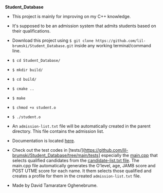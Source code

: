 **Student_Database**

* This project is mainly for improving on my C++ knowledge. 

* It's supposed to be an admission system that admits students based on their qualifications.

* Download this project using `$ git clone https://github.com/lil-brumski/Student_Database.git` inside any working terminal/command line.

* `$ cd Student_Database/`

* `$ mkdir build/`

* `$ cd build/`

* `$ cmake ..`

* `$ make`

* `$ chmod +x student.o`

* `$ ./student.o`

* An `admission-list.txt` file will be automatically created in the parent directory. This file contains the admission list.

* Documentation is located [here](https://github.com/lil-brumski/Student_Database/tree/main/docs).

* Check out the test codes in [tests/](https://github.com/lil-brumski/Student_Database/tree/main/tests] especially the [main.cpp](https://github.com/lil-brumski/Student_Database/blob/main/tests%2Fmain.cpp) that selects qualified candidates from the [candidate-list.txt file](https://github.com/lil-brumski/Student_Database/blob/main/tests%2Fcandidate-list.txt). The main.cpp file automatically generates the O'level, age, JAMB score and POST UTME score for each name. It them selects those qualified and creates a profile for them in the created `admission-list.txt` file.

* Made by David Tamaratare Oghenebrume.